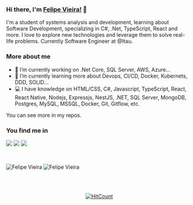 ### Hi there, I'm [Felipe Vieira!](https://www.linkedin.com/in/felipesvfx/) 👋

I'm a student of systems analysis and development, learning about Software Development, specializing in C#, .Net,
TypeScript, React and more. I love to explore new technologies and
leverage them to solve real-life problems.
Currently Software Engineer at @Itau.

### More about me

- 🚀  I’m currently working on .Net Core, SQL Server, AWS, Azure...
- 🔭  I’m currently learning more about Devops, CI/CD, Docker, Kubernets, DDD, SOLID...
- 💻  I have knowledge on HTML/CSS, C#, Javascript, TypeScript, React, React Native, Nodejs, Expressjs, NestJS, .NET, SQL Server, MongoDB, Postgres, MySQL, MSSQL, Docker, Git, Gitflow, etc.

You can see more in my repos.

### You find me in

[![](https://img.shields.io/badge/LinkedIn-FelipeVieira-blue)](https://www.linkedin.com/in/felipesvfx/)
[![](https://img.shields.io/badge/Gmail-felipe.svfx%40gmail.com-red)](mailto:felipe.svfx@gmail.com)
[![](https://img.shields.io/badge/Website-Felipe.Dev-orange)](https://2lipe.netlify.app/)

<div align="center">

</div>
<br/>

![Felipe Vieira](https://github-readme-stats.anuraghazra1.vercel.app/api/top-langs/?username=2lipe&hide=Batchfile)
![Felipe Vieira](https://github-readme-stats.vercel.app/api?username=2lipe&count_private=true)

<br />
<br />
<div align="center">

[![HitCount](http://hits.dwyl.com/2lipe/portfolio.svg)](http://hits.dwyl.com/2lipe/portfolio)

</div>
